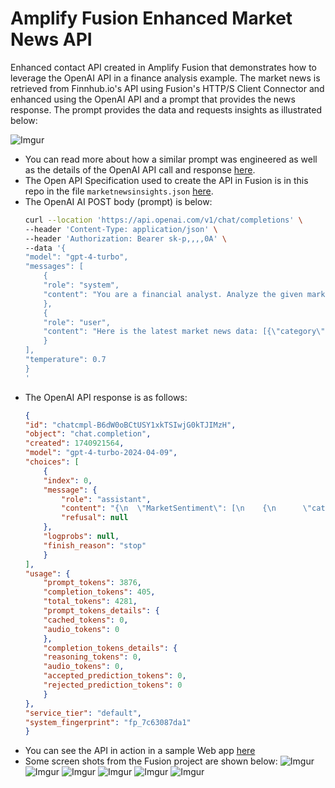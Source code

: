 # Amplify Fusion Enhanced Market News API

Enhanced contact API created in Amplify Fusion that demonstrates how to leverage the OpenAI API in a finance analysis example. The market news is retrieved from Finnhub.io's API using Fusion's HTTP/S Client Connector and enhanced using the OpenAI API and a prompt that provides the news response. The prompt provides the data and requests insights as illustrated below:

![Imgur](https://i.imgur.com/tqw9BPw.png)

* You can read more about how a similar prompt was engineered as well as the details of the OpenAI API call and response [here](https://gist.github.com/lbrenman/67ee78c716210448cb2605c8f5d6b2b7).
* The Open API Specification used to create the API in Fusion is in this repo in the file `marketnewsinsights.json` [here](https://github.com/lbrenman/AI-Enhanced-SFDC-Contact-Sales-Tool-API-in-Fusion/blob/master/enhancedcontact.json).
* The OpenAI AI POST body (prompt) is below:
    ```bash
    curl --location 'https://api.openai.com/v1/chat/completions' \
    --header 'Content-Type: application/json' \
    --header 'Authorization: Bearer sk-p,,,,0A' \
    --data '{
    "model": "gpt-4-turbo",
    "messages": [
        {
        "role": "system",
        "content": "You are a financial analyst. Analyze the given market news data and provide insights in structured JSON format. Return only valid JSON — do not include explanations or anything outside the JSON object."
        },
        {
        "role": "user",
        "content": "Here is the latest market news data: [{\"category\":\"top news\",\"datetime\":1740856201,\"headline\":\"Michelin-star chef says this is the No. 1 thing home cooks waste money on: '\''It'\''s a vanity in the kitchen'\''\",\"id\":7453926,\"image\":\"https://image.cnbcfm.com/api/v1/image/103172592-GettyImages-187990397.jpg?v=1740768915\\u0026w=1920\\u0026h=1080\",\"related\":\"\",\"source\":\"CNBC\",\"summary\":\"Chef Gabriel Kreuther says one of the biggest mistakes he sees home cooks making is outfitting their kitchen as if they were running a restaurant.\",\"url\":\"https://www.cnbc.com/2025/03/01/michelin-star-chef-this-is-the-no-1-thing-home-cooks-waste-money-on.html\"},{\"category\":\"top news\",\"datetime\":1740848300,\"headline\":\"Buying small caps to find the next Nvidia can be risky. 5 questions to answer before starting\",\"id\":7453910,\"image\":\"https://image.cnbcfm.com/api/v1/image/108103855-1739921378874-108103855-1739907170185-JP3_8999.jpg?v=1739921426\\u0026w=1920\\u0026h=1080\",.............105470744-1537905608557ap_13050114030.jpg?v=1537905692\\u0026w=1920\\u0026h=1080\",\"related\":\"\",\"source\":\"CNBC\",\"summary\":\"American is under pressure to offer free in-flight internet after more airlines have begun offering the complimentary service.\",\"url\":\"https://www.cnbc.com/2025/02/28/american-airlines-free-inflight-wi-fi.html\"}]\n\nPlease analyze the data and return insights. Use the exact JSON structure below for the response:\n\n{\n  \"MarketSentiment\": [\n    {\n      \"category\": \"string\",\n      \"sentiment\": \"positive | negative | neutral\",\n      \"keyPoints\": [\"string\"]\n    }\n  ],\n  \"ConsumerBehaviorInsights\": [\n    {\n      \"trend\": \"string\",\n      \"impact\": \"high | medium | low\",\n      \"description\": \"string\"\n    }\n  ],\n  \"VolatilityAndInvestmentInsights\": [\n    {\n      \"assetClass\": \"string\",\n      \"volatility\": \"high | medium | low\",\n      \"investmentOpportunity\": \"string\",\n      \"riskLevel\": \"high | medium | low\"\n    }\n  ]\n}"
        }
    ],
    "temperature": 0.7
    }
    '
    ```
* The OpenAI API response is as follows:
    ```json
    {
    "id": "chatcmpl-B6dW0oBCtUSY1xkTSIwjG0kTJIMzH",
    "object": "chat.completion",
    "created": 1740921564,
    "model": "gpt-4-turbo-2024-04-09",
    "choices": [
        {
        "index": 0,
        "message": {
            "role": "assistant",
            "content": "{\n  \"MarketSentiment\": [\n    {\n      \"category\": \"real estate\",\n      \"sentiment\": \"negative\",\n      \"keyPoints\": [\n        \"Mortgage rates are falling without improving home sales.\",\n        \"Concerns about Trump's 'gold card' visa program possibly inflating the U.S. housing market.\"\n      ]\n    },\n    {\n      \"category\": \"cryptocurrency\",\n      \"sentiment\": \"negative\",\n      \"keyPoints\": [\n        \"Bitcoin experienced a significant selloff due to record ETF outflows.\"\n      ]\n    },\n    {\n      \"category\": \"equity\",\n      \"sentiment\": \"neutral\",\n      \"keyPoints\": [\n        \"U.S. stocks faced a rocky February with high macro uncertainty.\",\n        \"Nvidia stock struggles amidst market challenges.\"\n      ]\n    }\n  ],\n  \"ConsumerBehaviorInsights\": [\n    {\n      \"trend\": \"luxury kitchen investments\",\n      \"impact\": \"low\",\n      \"description\": \"Home cooks spending excessively on professional kitchen setups is seen as unnecessary vanity.\"\n    },\n    {\n      \"trend\": \"retirement concerns\",\n      \"impact\": \"medium\",\n      \"description\": \"Individuals express growing worries about financial security and retirement planning.\"\n    }\n  ],\n  \"VolatilityAndInvestmentInsights\": [\n    {\n      \"assetClass\": \"small caps\",\n      \"volatility\": \"high\",\n      \"investmentOpportunity\": \"potential for significant growth\",\n      \"riskLevel\": \"high\"\n    },\n    {\n      \"assetClass\": \"cryptocurrency\",\n      \"volatility\": \"high\",\n      \"investmentOpportunity\": \"market correction could provide buying opportunities\",\n      \"riskLevel\": \"high\"\n    },\n    {\n      \"assetClass\": \"real estate\",\n      \"volatility\": \"medium\",\n      \"investmentOpportunity\": \"uncertainty around visa policies could affect market prices\",\n      \"riskLevel\": \"medium\"\n    }\n  ]\n}",
            "refusal": null
        },
        "logprobs": null,
        "finish_reason": "stop"
        }
    ],
    "usage": {
        "prompt_tokens": 3876,
        "completion_tokens": 405,
        "total_tokens": 4281,
        "prompt_tokens_details": {
        "cached_tokens": 0,
        "audio_tokens": 0
        },
        "completion_tokens_details": {
        "reasoning_tokens": 0,
        "audio_tokens": 0,
        "accepted_prediction_tokens": 0,
        "rejected_prediction_tokens": 0
        }
    },
    "service_tier": "default",
    "system_fingerprint": "fp_7c63087da1"
    }
    ```
* You can see the API in action in a sample Web app [here]()
* Some screen shots from the Fusion project are shown below:
![Imgur](https://i.imgur.com/txk7hTZ.png)
![Imgur](https://i.imgur.com/y0Y6Yag.png)
![Imgur](https://i.imgur.com/se5hOw3.png)
![Imgur](https://i.imgur.com/RYLpCjS.png)
![Imgur](https://i.imgur.com/eKAvLu4.png)
![Imgur](https://i.imgur.com/tHXR7E7.png)